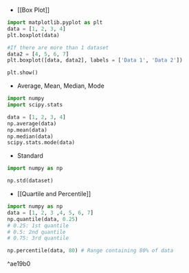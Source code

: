 - [[Box Plot]]

```python
import matplotlib.pyplot as plt
data = [1, 2, 3, 4]
plt.boxplot(data)

#If there are more than 1 dataset
data2 = [4, 5, 6, 7]
plt.boxplot([data, data2], labels = ['Data 1', 'Data 2'])

plt.show()
```

* Average, Mean, Median, Mode
```python
import numpy
import scipy.stats

data = [1, 2, 3, 4]
np.average(data)
np.mean(data)
np.median(data)
scipy.stats.mode(data)
```

* Standard
```python
import numpy as np

np.std(dataset)
```

* [[Quartile and Percentile]]
```python
import numpy as np
data = [1, 2, 3 ,4, 5, 6, 7]
np.quantile(data, 0.25)
# 0.25: 1st quantile
# 0.5: 2nd quantile
# 0.75: 3rd quantile

np.percentile(data, 80) # Range containing 80% of data
```

^ae19b0
